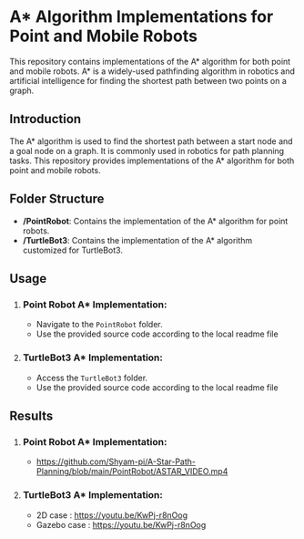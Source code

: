# A* Algorithm Implementations for Point and Mobile Robots

This repository contains implementations of the A* algorithm for both point and mobile robots. A* is a widely-used pathfinding algorithm in robotics and artificial intelligence for finding the shortest path between two points on a graph.

## Introduction

The A* algorithm is used to find the shortest path between a start node and a goal node on a graph. It is commonly used in robotics for path planning tasks. This repository provides implementations of the A* algorithm for both point and mobile robots.

## Folder Structure

- **/PointRobot**: Contains the implementation of the A* algorithm for point robots.
- **/TurtleBot3**: Contains the implementation of the A* algorithm customized for TurtleBot3.

## Usage

1. ### Point Robot A* Implementation:
   - Navigate to the `PointRobot` folder.
   - Use the provided source code according to the local readme file

2. ### TurtleBot3 A* Implementation:
   - Access the `TurtleBot3` folder.
   - Use the provided source code according to the local readme file
  
## Results

1. ### Point Robot A* Implementation:
   - https://github.com/Shyam-pi/A-Star-Path-Planning/blob/main/PointRobot/ASTAR_VIDEO.mp4

3. ### TurtleBot3 A* Implementation:
   - 2D case : https://youtu.be/KwPj-r8nOog
   - Gazebo case : https://youtu.be/KwPj-r8nOog

